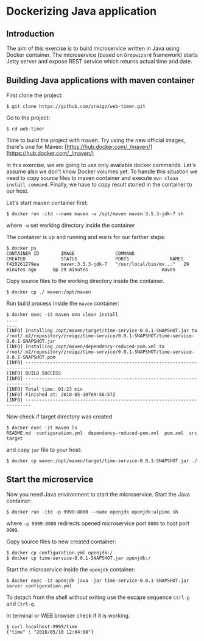 # Dockerizing Java application
## Introduction
The aim of this exercise is to build microservice written in Java using Docker container.
The microservice (based on `Dropwizard` framework) starts Jetty server and expose REST service which returns actual time and date.
## Building Java applications with maven container
First clone the project:
```
$ git clone https://github.com/zreigz/web-timer.git
```
Go to the project:
```
$ cd web-timer
```
Time to build the project with maven. Try using the new official images, there's one for Maven: [https://hub.docker.com/_/maven/](https://hub.docker.com/_/maven/)

In this exercise, we are going to use only available docker commands. Let's assume also we don't know Docker volumes yet. To handle this situation we need to copy source files to maven container and execute `mvn clean install command`. Finally, we have to copy result storied in the container to our host.

Let's start maven container first:

```
$ docker run -itd --name maven -w /opt/maven maven:3.5.3-jdk-7 sh
```
where `-w` set working directory inside the container

The container is up and running and waits for our farther steps:

```
$ docker ps
CONTAINER ID        IMAGE               COMMAND                  CREATED             STATUS              PORTS               NAMES
f420261279ea        maven:3.5.3-jdk-7   "/usr/local/bin/mv..."   29 minutes ago      Up 29 minutes                           maven

```

Copy source files to the working directory inside the container.

```
$ docker cp ./ maven:/opt/maven
```

Run build process inside the `maven` container:

```
$ docker exec -it maven mvn clean install
....
....
[INFO] Installing /opt/maven/target/time-service-0.0.1-SNAPSHOT.jar to /root/.m2/repository/zreigz/time-service/0.0.1-SNAPSHOT/time-service-0.0.1-SNAPSHOT.jar
[INFO] Installing /opt/maven/dependency-reduced-pom.xml to /root/.m2/repository/zreigz/time-service/0.0.1-SNAPSHOT/time-service-0.0.1-SNAPSHOT.pom
[INFO] ------------------------------------------------------------------------
[INFO] BUILD SUCCESS
[INFO] ------------------------------------------------------------------------
[INFO] Total time: 01:23 min
[INFO] Finished at: 2018-05-10T09:56:57Z
[INFO] ------------------------------------------------------------------------

```

Now check if target directory was created

```
$ docker exec -it maven ls
README.md  configuration.yml  dependency-reduced-pom.xml  pom.xml  src	target
```

and copy `jar` file to your host:

```
$ docker cp maven:/opt/maven/target/time-service-0.0.1-SNAPSHOT.jar ./
```

## Start the microservice

Now you need Java environment to start the microservice.
Start the Java container:
```
$ docker run -itd -p 9999:8080 --name openjdk openjdk:alpine sh
```
where `-p 9999:8080` redirects opened microservice port `8080` to host port `9999`.

Copy source files to new created container:
```
$ docker cp configuration.yml openjdk:/
$ docker cp time-service-0.0.1-SNAPSHOT.jar openjdk:/
```
Start the microservice inside the `openjdk` container:

```
$ docker exec -it openjdk java -jar time-service-0.0.1-SNAPSHOT.jar server configuration.yml
```
To detach from the shell without exiting use the escape sequence `Ctrl-p` and `Ctrl-q`.

In terminal or WEB browser check if it is working.

```
$ curl localhost:9999/time
{"time" : "2018/05/10 12:04:08"}
```
